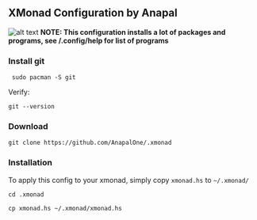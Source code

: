 ## XMonad Configuration by Anapal
![alt text](https://github.com/AnapalOne/pictures/blob/master/2022-04-13_17-41.png "XMonad")
**NOTE: This configuration installs a lot of packages and programs, see /.config/help for list of programs**

### Install git
``` 
 sudo pacman -S git
```

Verify:
``` 
git --version
```

### Download
``` 
git clone https://github.com/AnapalOne/.xmonad
```  


### Installation
To apply this config to your xmonad, simply copy `xmonad.hs` to `~/.xmonad/`
``` 
cd .xmonad
```
``` 
cp xmonad.hs ~/.xmonad/xmonad.hs
```

